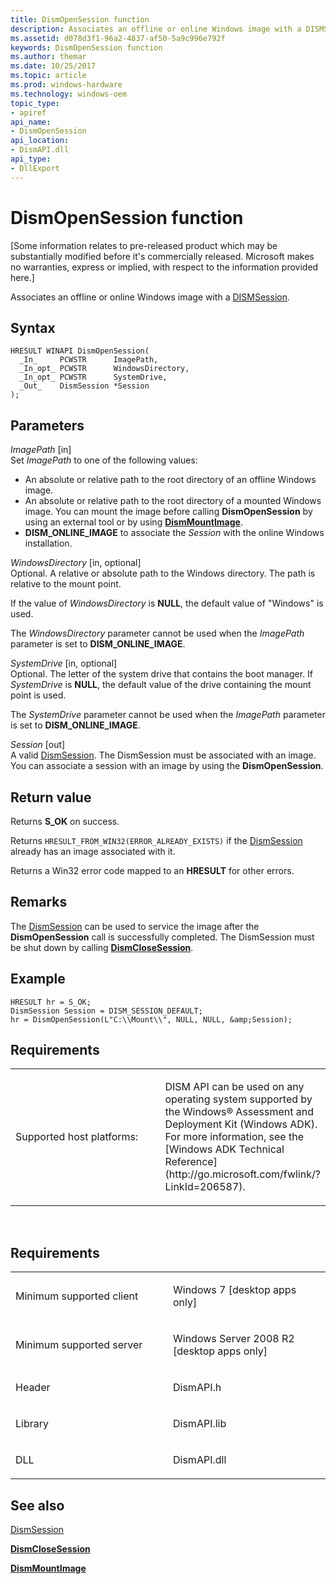 ```yaml
---
title: DismOpenSession function
description: Associates an offline or online Windows image with a DISMSession.
ms.assetid: d078d3f1-96a2-4837-af50-5a9c996e792f
keywords: DismOpenSession function
ms.author: themar
ms.date: 10/25/2017
ms.topic: article
ms.prod: windows-hardware
ms.technology: windows-oem
topic_type: 
- apiref
api_name: 
- DismOpenSession
api_location: 
- DismAPI.dll
api_type: 
- DllExport
---
```


# DismOpenSession function


\[Some information relates to pre-released product which may be substantially modified before it's commercially released. Microsoft makes no warranties, express or implied, with respect to the information provided here.\]

Associates an offline or online Windows image with a [DISMSession](dismsession.md).

Syntax
---

```ManagedCPlusPlus
HRESULT WINAPI DismOpenSession(
  _In_     PCWSTR      ImagePath,
  _In_opt_ PCWSTR      WindowsDirectory,
  _In_opt_ PCWSTR      SystemDrive,
  _Out_    DismSession *Session
);
```

Parameters
-------

*ImagePath* \[in\]  
Set *ImagePath* to one of the following values:

-   An absolute or relative path to the root directory of an offline Windows image.
-   An absolute or relative path to the root directory of a mounted Windows image. You can mount the image before calling **DismOpenSession** by using an external tool or by using [**DismMountImage**](dismmountimage-function.md).
-   **DISM\_ONLINE\_IMAGE** to associate the *Session* with the online Windows installation.

*WindowsDirectory* \[in, optional\]  
Optional. A relative or absolute path to the Windows directory. The path is relative to the mount point.

If the value of *WindowsDirectory* is **NULL**, the default value of "Windows" is used.

The *WindowsDirectory* parameter cannot be used when the *ImagePath* parameter is set to **DISM\_ONLINE\_IMAGE**.

*SystemDrive* \[in, optional\]  
Optional. The letter of the system drive that contains the boot manager. If *SystemDrive* is **NULL**, the default value of the drive containing the mount point is used.

The *SystemDrive* parameter cannot be used when the *ImagePath* parameter is set to **DISM\_ONLINE\_IMAGE**.

*Session* \[out\]  
A valid [DismSession](dismsession.md). The DismSession must be associated with an image. You can associate a session with an image by using the **DismOpenSession**.

Return value
---------

Returns **S\_OK** on success.

Returns `HRESULT_FROM_WIN32(ERROR_ALREADY_EXISTS)` if the [DismSession](dismsession.md) already has an image associated with it.

Returns a Win32 error code mapped to an **HRESULT** for other errors.

## <span id="Remarks"></span><span id="remarks"></span><span id="REMARKS"></span>Remarks


The [DismSession](dismsession.md) can be used to service the image after the **DismOpenSession** call is successfully completed. The DismSession must be shut down by calling [**DismCloseSession**](dismclosesession-function.md).

## <span id="Example"></span><span id="example"></span><span id="EXAMPLE"></span>Example


```ManagedCPlusPlus
HRESULT hr = S_OK; 
DismSession Session = DISM_SESSION_DEFAULT;
hr = DismOpenSession(L"C:\\Mount\\", NULL, NULL, &amp;Session);
```

## <span id="Requirements"></span><span id="requirements"></span><span id="REQUIREMENTS"></span>Requirements


<table>
<colgroup>
<col width="50%" />
<col width="50%" />
</colgroup>
<tbody>
<tr class="odd">
<td><p>Supported host platforms:</p></td>
<td><p>DISM API can be used on any operating system supported by the Windows® Assessment and Deployment Kit (Windows ADK). For more information, see the [Windows ADK Technical Reference](http://go.microsoft.com/fwlink/?LinkId=206587).</p></td>
</tr>
</tbody>
</table>

 

Requirements
---------

<table>
<colgroup>
<col width="50%" />
<col width="50%" />
</colgroup>
<tbody>
<tr class="odd">
<td><p>Minimum supported client</p></td>
<td><p>Windows 7 [desktop apps only]</p></td>
</tr>
<tr class="even">
<td><p>Minimum supported server</p></td>
<td><p>Windows Server 2008 R2 [desktop apps only]</p></td>
</tr>
<tr class="odd">
<td><p>Header</p></td>
<td>DismAPI.h</td>
</tr>
<tr class="even">
<td><p>Library</p></td>
<td>DismAPI.lib</td>
</tr>
<tr class="odd">
<td><p>DLL</p></td>
<td>DismAPI.dll</td>
</tr>
</tbody>
</table>

## <span id="see_also"></span>See also


[DismSession](dismsession.md)

[**DismCloseSession**](dismclosesession-function.md)

[**DismMountImage**](dismmountimage-function.md)

 

 





